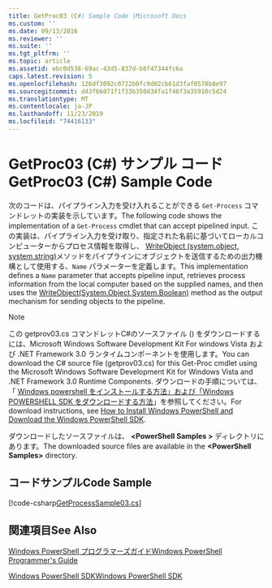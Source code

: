 ```yaml
---
title: GetProc03 (C#) Sample Code |Microsoft Docs
ms.custom: ''
ms.date: 09/13/2016
ms.reviewer: ''
ms.suite: ''
ms.tgt_pltfrm: ''
ms.topic: article
ms.assetid: ebc0d538-69ac-43d5-837d-b6f47344fc6a
caps.latest.revision: 5
ms.openlocfilehash: 126df3092c0722b0fc9d02cb61d3faf0578b8e97
ms.sourcegitcommit: d43f66071f1f33b350d34fa1f46f3a35910c5d24
ms.translationtype: MT
ms.contentlocale: ja-JP
ms.lasthandoff: 11/23/2019
ms.locfileid: "74416133"
---
```

# <a name="getproc03-c-sample-code"></a><span data-ttu-id="e8008-102">GetProc03 (C#) サンプル コード</span><span class="sxs-lookup"><span data-stu-id="e8008-102">GetProc03 (C#) Sample Code</span></span>

<span data-ttu-id="e8008-103">次のコードは、パイプライン入力を受け入れることができる `Get-Process` コマンドレットの実装を示しています。</span><span class="sxs-lookup"><span data-stu-id="e8008-103">The following code shows the implementation of a `Get-Process` cmdlet that can accept pipelined input.</span></span> <span data-ttu-id="e8008-104">この実装は、パイプライン入力を受け取り、指定された名前に基づいてローカルコンピューターからプロセス情報を取得し、 [WriteObject (system.object, system.string)](/dotnet/api/system.management.automation.cmdlet.writeobject?view=pscore-6.2.0#System_Management_Automation_Cmdlet_WriteObject_System_Object_System_Boolean_)メソッドをパイプラインにオブジェクトを送信するための出力機構として使用する、`Name` パラメーターを定義します。</span><span class="sxs-lookup"><span data-stu-id="e8008-104">This implementation defines a `Name` parameter that accepts pipeline input, retrieves process information from the local computer based on the supplied names, and then uses the [WriteObject(System.Object,System.Boolean)](/dotnet/api/system.management.automation.cmdlet.writeobject?view=pscore-6.2.0#System_Management_Automation_Cmdlet_WriteObject_System_Object_System_Boolean_) method as the output mechanism for sending objects to the pipeline.</span></span>

> [!NOTE]
> <span data-ttu-id="e8008-105">この getprov03.cs コマンドレットC#のソースファイル () をダウンロードするには、Microsoft Windows Software Development Kit For windows Vista および .NET Framework 3.0 ランタイムコンポーネントを使用します。</span><span class="sxs-lookup"><span data-stu-id="e8008-105">You can download the C# source file (getprov03.cs) for this Get-Proc cmdlet using the Microsoft Windows Software Development Kit for Windows Vista and .NET Framework 3.0 Runtime Components.</span></span> <span data-ttu-id="e8008-106">ダウンロードの手順については、「 [Windows powershell をインストールする方法」および「Windows POWERSHELL SDK をダウンロードする方法](/powershell/scripting/developer/installing-the-windows-powershell-sdk)」を参照してください。</span><span class="sxs-lookup"><span data-stu-id="e8008-106">For download instructions, see [How to Install Windows PowerShell and Download the Windows PowerShell SDK](/powershell/scripting/developer/installing-the-windows-powershell-sdk).</span></span>
>
> <span data-ttu-id="e8008-107">ダウンロードしたソースファイルは、 **\<PowerShell Samples >** ディレクトリにあります。</span><span class="sxs-lookup"><span data-stu-id="e8008-107">The downloaded source files are available in the **\<PowerShell Samples>** directory.</span></span>

## <a name="code-sample"></a><span data-ttu-id="e8008-108">コードサンプル</span><span class="sxs-lookup"><span data-stu-id="e8008-108">Code Sample</span></span>

[!code-csharp[GetProcessSample03.cs](../../../../powershell-sdk-samples/SDK-2.0/csharp/GetProcessSample03/GetProcessSample03.cs#L11-L78 "GetProcessSample03.cs")]

## <a name="see-also"></a><span data-ttu-id="e8008-109">関連項目</span><span class="sxs-lookup"><span data-stu-id="e8008-109">See Also</span></span>

[<span data-ttu-id="e8008-110">Windows PowerShell プログラマーズガイド</span><span class="sxs-lookup"><span data-stu-id="e8008-110">Windows PowerShell Programmer's Guide</span></span>](./windows-powershell-programmer-s-guide.md)

[<span data-ttu-id="e8008-111">Windows PowerShell SDK</span><span class="sxs-lookup"><span data-stu-id="e8008-111">Windows PowerShell SDK</span></span>](../windows-powershell-reference.md)
